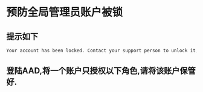# 预防全局管理员账户被锁

## 提示如下

```powershell
Your account has been locked. Contact your support person to unlock it, then try again.
```

## 登陆AAD,将一个账户只授权以下角色,请将该账户保管好.
```
 
```












